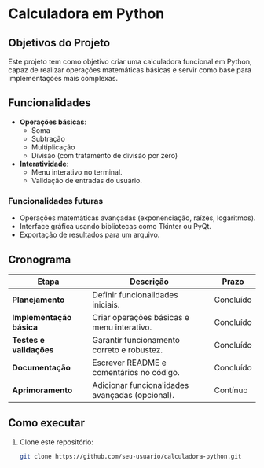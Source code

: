# Calculadora em Python

## **Objetivos do Projeto**
Este projeto tem como objetivo criar uma calculadora funcional em Python, capaz de realizar operações matemáticas básicas e servir como base para implementações mais complexas. 

## **Funcionalidades**
- **Operações básicas**:
  - Soma
  - Subtração
  - Multiplicação
  - Divisão (com tratamento de divisão por zero)
- **Interatividade**:
  - Menu interativo no terminal.
  - Validação de entradas do usuário.

### **Funcionalidades futuras**
- Operações matemáticas avançadas (exponenciação, raízes, logaritmos).
- Interface gráfica usando bibliotecas como Tkinter ou PyQt.
- Exportação de resultados para um arquivo.

## **Cronograma**
| **Etapa**                 | **Descrição**                                      | **Prazo**           |
|---------------------------|--------------------------------------------------|---------------------|
| **Planejamento**          | Definir funcionalidades iniciais.                 | Concluído           |
| **Implementação básica**  | Criar operações básicas e menu interativo.        | Concluído           |
| **Testes e validações**   | Garantir funcionamento correto e robustez.        | Concluído           |
| **Documentação**          | Escrever README e comentários no código.          | Concluído           |
| **Aprimoramento**         | Adicionar funcionalidades avançadas (opcional).   | Contínuo            |

## **Como executar**
1. Clone este repositório:
   ```bash
   git clone https://github.com/seu-usuario/calculadora-python.git
